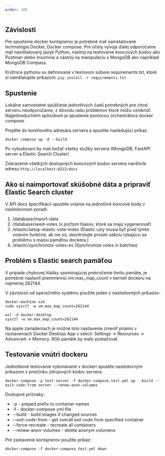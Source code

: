 ```yaml
---
order: 100
---
```


## Závislosti
Pre spustenie docker kontajnerov je potrebné mať nainstalované technológie Docker, Docker compose.
Pre účely vývoja ďalej odporúčame mať nainštalovaný jazyk Python, nástroj na testovanie koncových bodov ako Postman alebo Insomnia a nástroj na manipuláciu s MongoDB ako napríklad MongoDB Compass.

Knižnice pythonu su definované v textovom súbore requirements.txt, ktoré si nainštalujete príkazom: 
```pip install -r requirements.txt```

## Spustenie
Lokálne samostatné spúšťanie jednotlivých častí potrebných pre chod serveru neodporúčame, z dôvodu radu problémov ktoré môžu vzniknúť. Najjednoduchším spôsobom je spustenie pomocou orchestrátora docker compose.

Prejdite do koreňového adresára servera a spustite nasledujúci príkaz.
```
docker compose up -d --build
```

Po vybudovaní by mali bežať všetky služby servera (MongoDB, FastAPI server a Elastic Search Cluster)

Zobrazenie všetkých dostupných koncových bodov servera navštívte adresu ```http://localhost:8222/docs```

## Ako si naimportovať skúšobné dáta a pripraviť Elastic Search cluster
V API docs špecifikácii spustite volania na jednotlivé koncové body v nasledovnom poradí:
1. /database/import-data
2. /database/seed-votes (s počtom hlasov, ktoré sa majú vygenerovať)
3. /elastic/setup-elastic-vote-index (Elastic uzly musia byť pred týmto volaním funkčné, ak nie sú, skontrolujte prosím sekciu týkajúcu sa problému s malou pamäťou dockera.)
4. /elastic/synchronize-votes-es (Synchronize votes in batches)

## Problém s Elastic search pamäťou
V prípade chybovej hlášky spomínajúcej prekročenie limitu pamäte, je potrebné nastaviť premmennú vm.max_map_count
v kerneli dockeru na najmenej 262144.

V závislosti od operačného systému použite jeden z nasledovných príkazov:
```
docker-machine ssh
sudo sysctl -w vm.max_map_count=262144

wsl -d docker-desktop
sysctl -w vm.max_map_count=262144
```

Na apple zariadeniach je možné toto nastavenie zmeniť priamo v nastaveniach Docker Desktop App v sekcii: Settings -> Resources -> Advanced -> Memory. 8Gb pamäte by malo postačovať.

## Testovanie vnútri dockeru
Jednotkové testovanie vykonávané v dockeri spustíte nasledovným príkazom v priečinku zdrojových kódov servera:
```
docker-compose -p test-server -f docker-compose.test.yml up --build --exit-code-from server --renew-anon-volumes 
```

Dostupné príznaky:
- -p                  - preped prefix to container names
- -f                  - docker-compose yml file
- --build             - build images if changed sources
- --exit-code-from    - get overall exit code from specified container
- --force-recreate    - recreate all containers
- --renew-anon-volumes - delete anonym volumens

Pre zastavenie kontajnerov použite príkaz:
```
docker-compose -f docker-compose.test.yml down
```